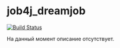 # job4j_dreamjob

[![Build Status](https://app.travis-ci.com/meavv/job4j_dreamjob.svg?branch=main)](https://app.travis-ci.com/meavv/job4j_dreamjob)



На данный момент описание отсутствует.